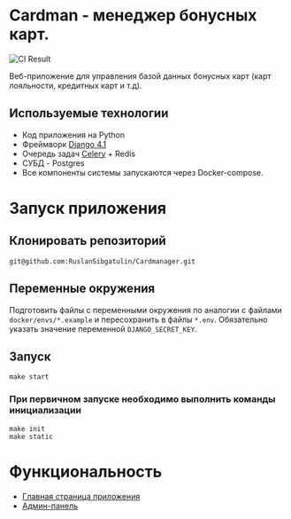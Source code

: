 # Cardman - менеджер бонусных карт.
![CI Result](https://github.com/RuslanSibgatulin/Cardmanager/actions/workflows/test.yml/badge.svg)

Веб-приложение для управления базой данных бонусных карт (карт лояльности, кредитных карт и т.д).


## Используемые технологии
- Код приложения на Python
- Фреймворк [Django 4.1](https://docs.djangoproject.com/en/4.1/)
- Очередь задач [Celery](https://docs.celeryq.dev/en/stable/#) + Redis
- СУБД - Postgres
- Все компоненты системы запускаются через Docker-compose.

# Запуск приложения
## Клонировать репозиторий
    git@github.com:RuslanSibgatulin/Cardmanager.git

## Переменные окружения
Подготовить файлы с переменными окружения по аналогии с файлами `docker/envs/*.example` и пересохранить в файлы `*.env`.
Обязательно указать значение переменной `DJANGO_SECRET_KEY`.

## Запуск

    make start

### При первичном запуске необходимо выполнить команды инициализации
    make init
    make static

# Функциональность
- [Главная страница приложения](http://127.0.0.1/cards/)
- [Админ-панель](http://127.0.0.1/admin/)

